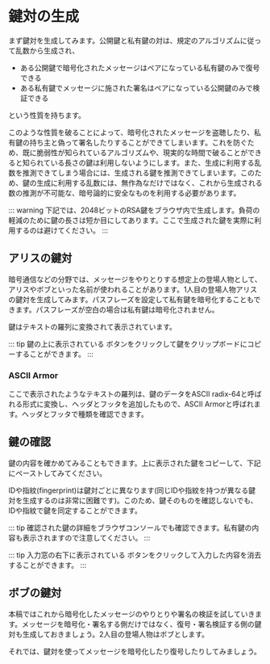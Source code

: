 # 鍵対の生成
まず鍵対を生成してみます。公開鍵と私有鍵の対は、規定のアルゴリズムに従って乱数から生成され、

- ある公開鍵で暗号化されたメッセージはペアになっている私有鍵のみで復号できる
- ある私有鍵でメッセージに施された署名はペアになっている公開鍵のみで検証できる

という性質を持ちます。

このような性質を破ることによって、暗号化されたメッセージを盗聴したり、私有鍵の持ち主と偽って署名したりすることができてしまいます。これを防ぐため、既に脆弱性が知られているアルゴリズムや、現実的な時間で破ることができると知られている長さの鍵は利用しないようにします。また、生成に利用する乱数を推測できてしまう場合には、生成される鍵を推測できてしまいます。このため、鍵の生成に利用する乱数には、無作為なだけではなく、これから生成される数の推測が不可能な、暗号論的に安全なものを利用する必要があります。

::: warning
下記では、2048ビットのRSA鍵をブラウザ内で生成します。負荷の軽減のために鍵の長さは短か目にしてあります。ここで生成された鍵を実際に利用するのは避けてください。
:::

## アリスの鍵対
暗号通信などの分野では、メッセージをやりとりする想定上の登場人物として、アリスやボブといった名前が使われることがあります。1人目の登場人物アリスの鍵対を生成してみます。パスフレーズを設定して私有鍵を暗号化することもできます。パスフレーズが空白の場合は私有鍵は暗号化されません。

<ClientOnly><RsaKey owner="Alice" defaultName="Alice" defaultEmail="alice@example.com" /></ClientOnly>

鍵はテキストの羅列に変換されて表示されています。

::: tip
鍵の上に表示されている <Fa-Copy /> ボタンをクリックして鍵をクリップボードにコピーすることができます。
:::

### ASCII Armor
ここで表示されたようなテキストの羅列は、鍵のデータをASCII radix-64と呼ばれる形式に変換し、ヘッダとフッタを追加したもので、ASCII Armorと呼ばれます。ヘッダとフッタで種類を確認できます。

## 鍵の確認
鍵の内容を確かめてみることもできます。上に表示された鍵をコピーして、下記にペーストしてみてください。

IDや指紋(fingerprint)は鍵対ごとに異なります(同じIDや指紋を持つが異なる鍵対を生成するのは非常に困難です)。このため、鍵そのものを確認しないでも、IDや指紋で鍵を同定することができます。

<ClientOnly><ReadKey /></ClientOnly>

::: tip
確認された鍵の詳細をブラウザコンソールでも確認できます。私有鍵の内容も表示されますので注意してください。
:::

::: tip
入力窓の右下に表示されている <Fa-Eraser /> ボタンをクリックして入力した内容を消去することができます。
:::

## ボブの鍵対
本稿ではこれから暗号化したメッセージのやりとりや署名の検証を試していきます。メッセージを暗号化・署名する側だけではなく、復号・署名検証する側の鍵対も生成しておきましょう。2人目の登場人物はボブとします。

<ClientOnly><RsaKey owner="Bob" defaultName="Bob" defaultEmail="bob@example.com" /></ClientOnly>

それでは、鍵対を使ってメッセージを暗号化したり復号したりしてみましょう。
